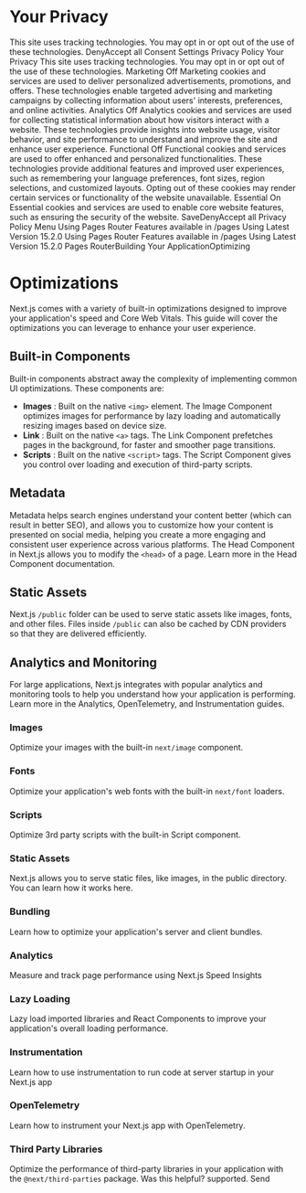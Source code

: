 # Your Privacy
This site uses tracking technologies. You may opt in or opt out of the use of these technologies.
DenyAccept all
Consent Settings
Privacy Policy
Your Privacy
This site uses tracking technologies. You may opt in or opt out of the use of these technologies.
Marketing
Off
Marketing cookies and services are used to deliver personalized advertisements, promotions, and offers. These technologies enable targeted advertising and marketing campaigns by collecting information about users' interests, preferences, and online activities. 
Analytics
Off
Analytics cookies and services are used for collecting statistical information about how visitors interact with a website. These technologies provide insights into website usage, visitor behavior, and site performance to understand and improve the site and enhance user experience.
Functional
Off
Functional cookies and services are used to offer enhanced and personalized functionalities. These technologies provide additional features and improved user experiences, such as remembering your language preferences, font sizes, region selections, and customized layouts. Opting out of these cookies may render certain services or functionality of the website unavailable.
Essential
On
Essential cookies and services are used to enable core website features, such as ensuring the security of the website. 
SaveDenyAccept all
Privacy Policy
Menu
Using Pages Router
Features available in /pages
Using Latest Version
15.2.0
Using Pages Router
Features available in /pages
Using Latest Version
15.2.0
Pages RouterBuilding Your ApplicationOptimizing
# Optimizations
Next.js comes with a variety of built-in optimizations designed to improve your application's speed and Core Web Vitals. This guide will cover the optimizations you can leverage to enhance your user experience.
## Built-in Components
Built-in components abstract away the complexity of implementing common UI optimizations. These components are:
  * **Images** : Built on the native `<img>` element. The Image Component optimizes images for performance by lazy loading and automatically resizing images based on device size.
  * **Link** : Built on the native `<a>` tags. The Link Component prefetches pages in the background, for faster and smoother page transitions.
  * **Scripts** : Built on the native `<script>` tags. The Script Component gives you control over loading and execution of third-party scripts.


## Metadata
Metadata helps search engines understand your content better (which can result in better SEO), and allows you to customize how your content is presented on social media, helping you create a more engaging and consistent user experience across various platforms.
The Head Component in Next.js allows you to modify the `<head>` of a page. Learn more in the Head Component documentation.
## Static Assets
Next.js `/public` folder can be used to serve static assets like images, fonts, and other files. Files inside `/public` can also be cached by CDN providers so that they are delivered efficiently.
## Analytics and Monitoring
For large applications, Next.js integrates with popular analytics and monitoring tools to help you understand how your application is performing. Learn more in the Analytics, OpenTelemetry, and Instrumentation guides.
### Images
Optimize your images with the built-in `next/image` component.
### Fonts
Optimize your application's web fonts with the built-in `next/font` loaders.
### Scripts
Optimize 3rd party scripts with the built-in Script component.
### Static Assets
Next.js allows you to serve static files, like images, in the public directory. You can learn how it works here.
### Bundling
Learn how to optimize your application's server and client bundles.
### Analytics
Measure and track page performance using Next.js Speed Insights
### Lazy Loading
Lazy load imported libraries and React Components to improve your application's overall loading performance.
### Instrumentation
Learn how to use instrumentation to run code at server startup in your Next.js app
### OpenTelemetry
Learn how to instrument your Next.js app with OpenTelemetry.
### Third Party Libraries
Optimize the performance of third-party libraries in your application with the `@next/third-parties` package.
Was this helpful?
supported.
Send
